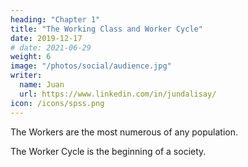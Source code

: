 ```yaml
---
heading: "Chapter 1"
title: "The Working Class and Worker Cycle"
date: 2019-12-17
# date: 2021-06-29
weight: 6
image: "/photos/social/audience.jpg"
writer:
  name: Juan
  url: https://www.linkedin.com/in/jundalisay/
icon: /icons/spss.png
---
```



The Workers are the most numerous of any population. 

The Worker Cycle is the beginning of a society.

